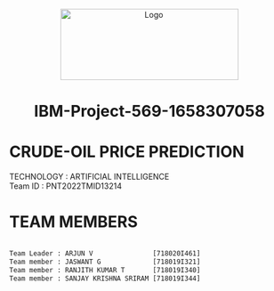 <div align="center">


<br/>

  <a href="https://upload.wikimedia.org/wikipedia/commons/5/51/IBM_logo.svg">
    <img src="https://upload.wikimedia.org/wikipedia/commons/5/51/IBM_logo.svg" alt="Logo" width="320" height="128">
  </a>
                   
# IBM-Project-569-1658307058


</div> 
  
  
  
# CRUDE-OIL PRICE PREDICTION 

TECHNOLOGY  : ARTIFICIAL INTELLIGENCE       
Team ID     : PNT2022TMID13214
              

# **TEAM MEMBERS**    
```html                      

Team Leader : ARJUN V               [718020I461]
Team member : JASWANT G             [718019I321]
Team member : RANJITH KUMAR T       [718019I340]
Team member : SANJAY KRISHNA SRIRAM [718019I344]
